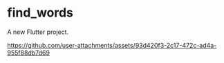 # find_words

A new Flutter project.


https://github.com/user-attachments/assets/93d420f3-2c17-472c-ad4a-955f88db7d69

